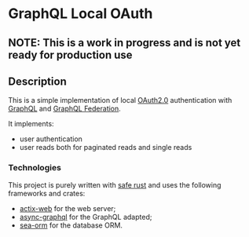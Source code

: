 # GraphQL Local OAuth

## NOTE: This is a work in progress and is not yet ready for production use

## Description

This is a simple implementation of local [OAuth2.0](https://oauth.net/2/) authentication with [GraphQL](https://graphql.org/) and [GraphQL Federation](https://www.apollographql.com/docs/federation/).

It implements:

- user authentication
- user reads both for paginated reads and single reads

### Technologies

This project is purely written with [safe rust](https://www.rust-lang.org/) and uses the following frameworks and crates:

- [actix-web](https://actix.rs/) for the web server;
- [async-graphql](https://async-graphql.github.io/async-graphql/en/index.html) for the GraphQL adapted;
- [sea-orm](https://www.sea-ql.org/SeaORM/) for the database ORM.
